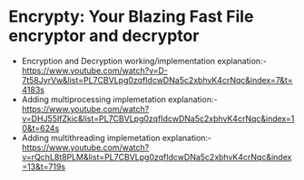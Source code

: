 # Encrypty: Your Blazing Fast File encryptor and decryptor

- Encryption and Decryption working/implementation explanation:-  https://www.youtube.com/watch?v=D-7t58JyrVw&list=PL7CBVLpg0zqfIdcwDNa5c2xbhvK4crNqc&index=7&t=4183s
- Adding multiprocessing implemetation explanation:- https://www.youtube.com/watch?v=DHJ55IfZkic&list=PL7CBVLpg0zqfIdcwDNa5c2xbhvK4crNqc&index=10&t=624s
- Adding multithreading implemetation explanation:- https://www.youtube.com/watch?v=rQchL8t8PLM&list=PL7CBVLpg0zqfIdcwDNa5c2xbhvK4crNqc&index=13&t=719s

